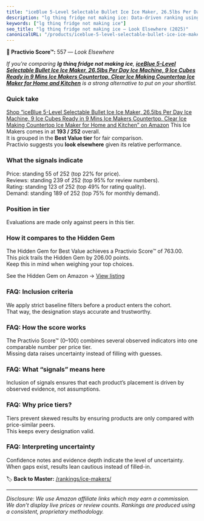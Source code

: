```yaml
---
title: "iceBlue 5-Level Selectable Bullet Ice Ice Maker, 26.5lbs Per Day Ice Machine, 9 Ice Cubes Ready in 9 Mins Ice Makers Countertop, Clear Ice Making Countertop Ice Maker for Home and Kitchen"
description: "lg thinq fridge not making ice: Data-driven ranking using the Practivio Score™. Positioned by quality, value, demand, findability, momentum."
keywords: ["lg thinq fridge not making ice"]
seo_title: "lg thinq fridge not making ice — Look Elsewhere (2025)"
canonicalURL: "/products/iceblue-5-level-selectable-bullet-ice-ice-maker-265lbs-per-day-ice-machine-9-ice-cubes-ready-in-9-mins-ice-makers-countertop-clear-ice-making-countertop-ice-maker-for-home-and-kitchen-B0DGLDV5ZD/"
---
```


**🚫 Practivio Score™:** 557 — _Look Elsewhere_


*If you're comparing **lg thinq fridge not making ice**, **[iceBlue 5-Level Selectable Bullet Ice Ice Maker, 26.5lbs Per Day Ice Machine, 9 Ice Cubes Ready in 9 Mins Ice Makers Countertop, Clear Ice Making Countertop Ice Maker for Home and Kitchen](https://www.amazon.com/dp/B0DGLDV5ZD?tag=practivio-20)** is a strong alternative to put on your shortlist.*
### Quick take
[Shop “iceBlue 5-Level Selectable Bullet Ice Ice Maker, 26.5lbs Per Day Ice Machine, 9 Ice Cubes Ready in 9 Mins Ice Makers Countertop, Clear Ice Making Countertop Ice Maker for Home and Kitchen” on Amazon](https://www.amazon.com/dp/B0DGLDV5ZD?tag=practivio-20)
This Ice Makers comes in at **193 / 252** overall.  
It is grouped in the **Best Value tier** for fair comparison.  
Practivio suggests you **look elsewhere** given its relative performance.

### What the signals indicate
Price: standing 55 of 252 (top 22% for price).  
Reviews: standing 239 of 252 (top 95% for review numbers).  
Rating: standing 123 of 252 (top 49% for rating quality).  
Demand: standing 189 of 252 (top 75% for monthly demand).

### Position in tier
Evaluations are made only against peers in this tier.

### How it compares to the Hidden Gem
The Hidden Gem for Best Value achieves a Practivio Score™ of 763.00.  
This pick trails the Hidden Gem by 206.00 points.  
Keep this in mind when weighing your top choices.  

See the Hidden Gem on Amazon → [View listing](https://www.amazon.com/dp/B00197WV7I?tag=practivio-20)

### FAQ: Inclusion criteria
We apply strict baseline filters before a product enters the cohort.  
That way, the designation stays accurate and trustworthy.

### FAQ: How the score works
The Practivio Score™ (0–100) combines several observed indicators into one comparable number per price tier.  
Missing data raises uncertainty instead of filling with guesses.

### FAQ: What “signals” means here
Inclusion of signals ensures that each product’s placement is driven by observed evidence, not assumptions.

### FAQ: Why price tiers?
Tiers prevent skewed results by ensuring products are only compared with price-similar peers.  
This keeps every designation valid.

### FAQ: Interpreting uncertainty
Confidence notes and evidence depth indicate the level of uncertainty.  
When gaps exist, results lean cautious instead of filled-in.


🏷️ **Back to Master:** [/rankings/ice-makers/](/rankings/ice-makers/)

---
_Disclosure: We use Amazon affiliate links which may earn a commission. We don’t display live prices or review counts. Rankings are produced using a consistent, proprietary methodology._
